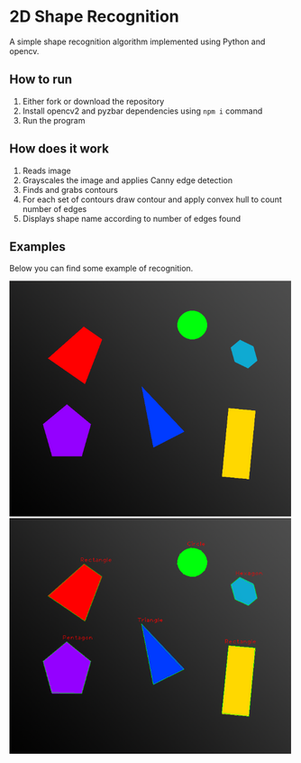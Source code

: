 # 2D Shape Recognition
A simple shape recognition algorithm implemented using Python and opencv.

## How to run
1. Either fork or download the repository
2. Install opencv2 and pyzbar dependencies using `npm i` command
3. Run the program

## How does it work
1. Reads image
2. Grayscales the image and applies Canny edge detection
3. Finds and grabs contours
4. For each set of contours draw contour and apply convex hull to count number of edges
5. Displays shape name according to number of edges found

## Examples
<p>Below you can find some example of recognition.</p>
<img src="./example/1.png" alt="iamge not found" width="500">
<img src="./example/2.png" alt="iamge not found" width="500">
